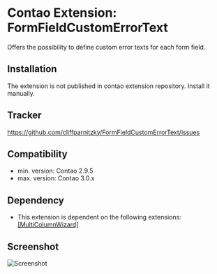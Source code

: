 Contao Extension: FormFieldCustomErrorText
==========================================

Offers the possibility to define custom error texts for each form field.


Installation
------------

The extension is not published in contao extension repository.
Install it manually.


Tracker
-------

https://github.com/cliffparnitzky/FormFieldCustomErrorText/issues


Compatibility
-------------

- min. version: Contao 2.9.5
- max. version: Contao 3.0.x


Dependency
----------

- This extension is dependent on the following extensions: [[MultiColumnWizard]](https://contao.org/en/extension-list/view/MultiColumnWizard.html)


Screenshot
----------

![Screenshot](https://raw.github.com/cliffparnitzky/FormFieldCustomErrorText/master/screenshot.jpg)